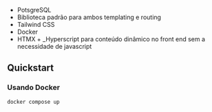 
- PotsgreSQL
- Biblioteca padrão para ambos templating e routing
- Tailwind CSS
- Docker
- HTMX + _Hyperscript para conteúdo dinâmico no front end sem a necessidade de javascript

## Quickstart
### Usando Docker
```sh
docker compose up
```
